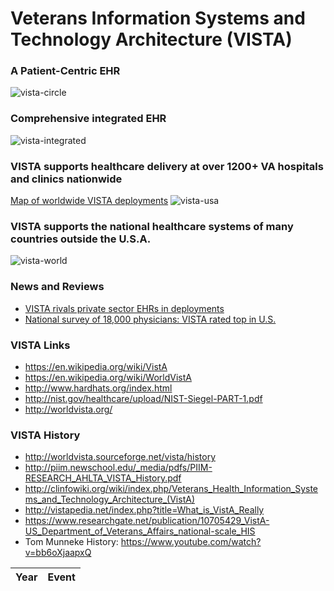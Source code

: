 # Veterans Information Systems and Technology Architecture (VISTA)

### A Patient-Centric EHR
![vista-circle](https://github.com/vistadataproject/documents/blob/master/images/vista/vista-integrated-patient-centric.png)


### Comprehensive integrated EHR
![vista-integrated](https://github.com/vistadataproject/documents/blob/master/images/vista-vivian-animation-50.gif)


### VISTA supports healthcare delivery at over 1200+  VA hospitals and clinics nationwide
[Map of worldwide VISTA deployments](https://fusiontables.googleusercontent.com/embedviz?viz=MAP&q=select+col1+from+126noPbDNab2x_Y3JfMkggq8MLPRdlp9cMwXN4bo&h=false&lat=55.566519769583095&lng=-98.61796485000002&z=3&t=1&l=col1&y=3&tmplt=5)
![vista-usa](https://github.com/vistadataproject/documents/blob/master/images/vista/deployment-usa.jpg)


### VISTA supports the national healthcare systems of many countries outside the U.S.A.
![vista-world](https://github.com/vistadataproject/documents/blob/master/images/vista/deployment-worldwide.jpg)


### News and Reviews

* [VISTA rivals private sector EHRs in deployments](http://www.openhealthnews.com/hotnews/vista-rival-epic-and-cerner-major-deployments-ehr-systems)
* [National survey of 18,000 physicians: VISTA rated top in U.S.](https://github.com/vistadataproject/documents/blob/master/Background/vista/medscape2014.md)



### VISTA Links
* https://en.wikipedia.org/wiki/VistA
* https://en.wikipedia.org/wiki/WorldVistA
* http://www.hardhats.org/index.html
* http://nist.gov/healthcare/upload/NIST-Siegel-PART-1.pdf
* http://worldvista.org/


### VISTA History
* http://worldvista.sourceforge.net/vista/history
* http://piim.newschool.edu/_media/pdfs/PIIM-RESEARCH_AHLTA_VISTA_History.pdf
* http://clinfowiki.org/wiki/index.php/Veterans_Health_Information_Systems_and_Technology_Architecture_(VistA)
* http://vistapedia.net/index.php?title=What_is_VistA_Really
* https://www.researchgate.net/publication/10705429_VistA-US_Department_of_Veterans_Affairs_national-scale_HIS
* Tom Munneke History: https://www.youtube.com/watch?v=bb6oXjaapxQ




Year | Event
--- | ---









